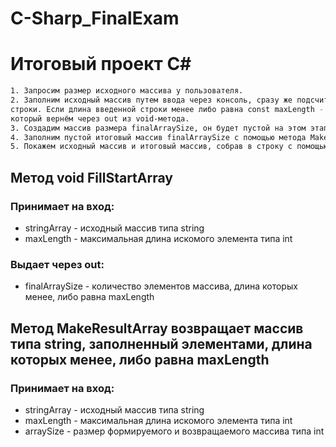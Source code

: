 # C-Sharp_FinalExam

# Итоговый проект C#

```sh
1. Запросим размер исходного массива у пользователя.
2. Заполним исходный массив путем ввода через консоль, сразу же подсчитывая длину вводимой пользователем 
строки. Если длина введенной строки менее либо равна const maxLength - увеличиваем счетчик finalArraySize,
который вернём через out из void-метода.
3. Создадим массив размера finalArraySize, он будет пустой на этом этапе.
4. Заполним пустой итоговый массив finalArraySize с помощью метода MakeResultArray.
5. Покажем исходный массив и итоговый массив, собрав в строку с помощью метода String.Join().
```

## Метод void FillStartArray

### Принимает на вход:

* stringArray - исходный массив типа string
* maxLength - максимальная длина искомого элемента типа int

### Выдает через out:

* finalArraySize - количество элементов массива, длина которых менее, либо равна maxLength

## Метод MakeResultArray возвращает массив типа string, заполненный элементами, длина которых менее, либо равна maxLength

### Принимает на вход:

* stringArray - исходный массив типа string
* maxLength - максимальная длина искомого элемента типа int
* arraySize - размер формируемого и возвращаемого массива типа int
